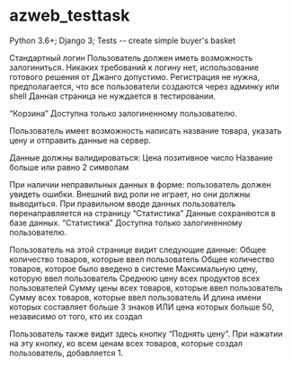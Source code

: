 # azweb_testtask
Python 3.6+; Django 3; Tests -- create simple buyer's basket

Стандартный логин
Пользователь должен иметь возможность залогиниться. Никаких требований к логину нет, использование готового решения от Джанго допустимо.
Регистрация не нужна, предполагается, что все пользователи создаются через админку или shell
Данная страница не нуждается в тестировании.

“Корзина”
Доступна только залогиненному пользователю.

Пользователь имеет возможность написать название товара, указать цену и отправить данные на сервер.

Данные должны валидироваться:
Цена позитивное число
Название больше или равно 2 символам

При наличии неправильных данных в форме: пользователь должен увидеть ошибки. Внешний вид роли не играет, но они должны выводиться.
При правильном вводе данных пользователь перенаправляется на страницу “Статистика”
Данные сохраняются в базе данных.
“Статистика”
Доступна только залогиненному пользователю.

Пользователь на этой странице видит следующие данные:
Общее количество товаров, которые ввел пользователь
Общее количество товаров, которое было введено в системе
Максимальную цену, которую ввел пользователь
Среднюю цену всех продуктов всех пользователей
Сумму цены всех товаров, которые ввел пользователь
Сумму всех товаров, которые ввел пользователь И длина имени которых составляет больше 3 знаков ИЛИ цена которых больше 50, независимо от того, кто их создал

Пользователь также видит здесь кнопку “Поднять цену”. При нажатии на эту кнопку, ко всем ценам всех товаров, которые создал пользователь, добавляется 1.
